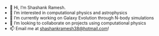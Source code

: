 - 👋 Hi, I’m Shashank Ramesh.
- 👀 I’m interested in computational physics and astrophysics
- 🌱 I’m currently working on Galaxy Evolution through N-body simulations
- 💞️ I’m looking to collaborate on projects using computational physics
- 📫 Email me at shashankramesh38@hotmail.com!

<!---
Shawshank12/Shawshank12 is a ✨ special ✨ repository because its `README.md` (this file) appears on your GitHub profile.
You can click the Preview link to take a look at your changes.
--->
